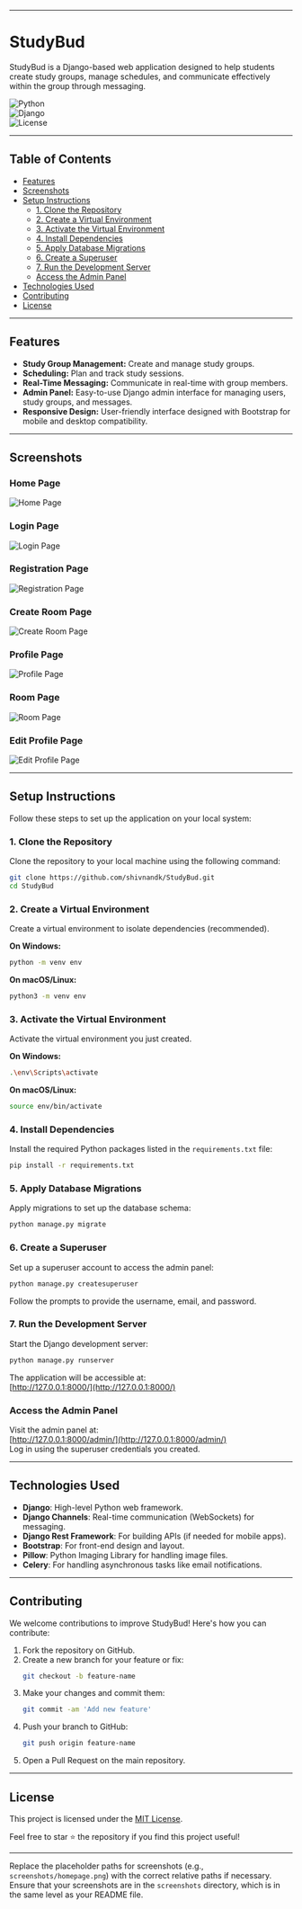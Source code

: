  
---

# StudyBud  

StudyBud is a Django-based web application designed to help students create study groups, manage schedules, and communicate effectively within the group through messaging.  

![Python](https://img.shields.io/badge/Python-3.x-blue)  
![Django](https://img.shields.io/badge/Django-4.x-green)  
![License](https://img.shields.io/badge/License-MIT-brightgreen)  

---

## Table of Contents  
- [Features](#features)  
- [Screenshots](#screenshots)  
- [Setup Instructions](#setup-instructions)  
  - [1. Clone the Repository](#1-clone-the-repository)  
  - [2. Create a Virtual Environment](#2-create-a-virtual-environment)  
  - [3. Activate the Virtual Environment](#3-activate-the-virtual-environment)  
  - [4. Install Dependencies](#4-install-dependencies)  
  - [5. Apply Database Migrations](#5-apply-database-migrations)  
  - [6. Create a Superuser](#6-create-a-superuser)  
  - [7. Run the Development Server](#7-run-the-development-server)  
  - [Access the Admin Panel](#access-the-admin-panel)  
- [Technologies Used](#technologies-used)  
- [Contributing](#contributing)  
- [License](#license)  

---

## Features  

- **Study Group Management:** Create and manage study groups.  
- **Scheduling:** Plan and track study sessions.  
- **Real-Time Messaging:** Communicate in real-time with group members.  
- **Admin Panel:** Easy-to-use Django admin interface for managing users, study groups, and messages.  
- **Responsive Design:** User-friendly interface designed with Bootstrap for mobile and desktop compatibility.  

---

## Screenshots  

### Home Page  
![Home Page](StudyBud/project_images/Homepage.png) 

### Login Page  
![Login Page](screenshots/login_page.png)  

### Registration Page  
![Registration Page](screenshots/registration_page.png)  

### Create Room Page  
![Create Room Page](screenshots/create_room.png)  

### Profile Page  
![Profile Page](screenshots/profile_page.png)  

### Room Page  
![Room Page](screenshots/room.png)  

### Edit Profile Page  
![Edit Profile Page](screenshots/edit_profile.png)  

---

## Setup Instructions  

Follow these steps to set up the application on your local system:  

### 1. Clone the Repository  
Clone the repository to your local machine using the following command:  

```bash  
git clone https://github.com/shivnandk/StudyBud.git  
cd StudyBud  
```  

### 2. Create a Virtual Environment  
Create a virtual environment to isolate dependencies (recommended).  

**On Windows:**  
```bash  
python -m venv env  
```  

**On macOS/Linux:**  
```bash  
python3 -m venv env  
```  

### 3. Activate the Virtual Environment  
Activate the virtual environment you just created.  

**On Windows:**  
```bash  
.\env\Scripts\activate  
```  

**On macOS/Linux:**  
```bash  
source env/bin/activate  
```  

### 4. Install Dependencies  
Install the required Python packages listed in the `requirements.txt` file:  

```bash  
pip install -r requirements.txt  
```  

### 5. Apply Database Migrations  
Apply migrations to set up the database schema:  

```bash  
python manage.py migrate  
```  

### 6. Create a Superuser  
Set up a superuser account to access the admin panel:  

```bash  
python manage.py createsuperuser  
```  

Follow the prompts to provide the username, email, and password.  

### 7. Run the Development Server  
Start the Django development server:  

```bash  
python manage.py runserver  
```  

The application will be accessible at:  
[http://127.0.0.1:8000/](http://127.0.0.1:8000/)  

### Access the Admin Panel  
Visit the admin panel at:  
[http://127.0.0.1:8000/admin/](http://127.0.0.1:8000/admin/)  
Log in using the superuser credentials you created.  

---

## Technologies Used  

- **Django**: High-level Python web framework.  
- **Django Channels**: Real-time communication (WebSockets) for messaging.  
- **Django Rest Framework**: For building APIs (if needed for mobile apps).  
- **Bootstrap**: For front-end design and layout.  
- **Pillow**: Python Imaging Library for handling image files.  
- **Celery**: For handling asynchronous tasks like email notifications.  

---

## Contributing  

We welcome contributions to improve StudyBud! Here's how you can contribute:  

1. Fork the repository on GitHub.  
2. Create a new branch for your feature or fix:  
   ```bash  
   git checkout -b feature-name  
   ```  
3. Make your changes and commit them:  
   ```bash  
   git commit -am 'Add new feature'  
   ```  
4. Push your branch to GitHub:  
   ```bash  
   git push origin feature-name  
   ```  
5. Open a Pull Request on the main repository.  

---

## License  

This project is licensed under the [MIT License](LICENSE).  

Feel free to star ⭐ the repository if you find this project useful!  

---

Replace the placeholder paths for screenshots (e.g., `screenshots/homepage.png`) with the correct relative paths if necessary. Ensure that your screenshots are in the `screenshots` directory, which is in the same level as your README file.
